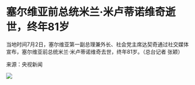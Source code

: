 

# 塞尔维亚前总统米兰·米卢蒂诺维奇逝世，终年81岁

当地时间7月2日，塞尔维亚第一副总理兼外长、社会党主席达契奇通过社交媒体宣布，塞尔维亚前总统米兰·米卢蒂诺维奇去世，终年81岁。（总台记者 张颖）

来源：央视新闻

![](https://inews.gtimg.com/om_bt/OUa_zfA9OWfyWxFXkFvEVznkXCh6nl_B5qPtCDMIal0DcAA/1000)

